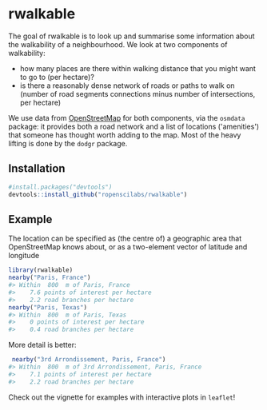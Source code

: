 
<!-- README.md is generated from README.Rmd. Please edit that file -->
rwalkable
=========

The goal of rwalkable is to look up and summarise some information about the walkability of a neighbourhood. We look at two components of walkability:

-   how many places are there within walking distance that you might want to go to (per hectare)?
-   is there a reasonably dense network of roads or paths to walk on (number of road segments connections minus number of intersections, per hectare)

We use data from [OpenStreetMap](https://www.openstreetmap.org/copyright) for both components, via the `osmdata` package: it provides both a road network and a list of locations ('amenities') that someone has thought worth adding to the map. Most of the heavy lifting is done by the `dodgr` package.

Installation
------------

``` r
#install.packages("devtools")
devtools::install_github("ropenscilabs/rwalkable")
```

Example
-------

The location can be specified as (the centre of) a geographic area that OpenStreetMap knows about, or as a two-element vector of latitude and longitude

``` r
library(rwalkable)
nearby("Paris, France")
#> Within  800  m of Paris, France 
#>    7.6 points of interest per hectare
#>    2.2 road branches per hectare
nearby("Paris, Texas")
#> Within  800  m of Paris, Texas 
#>    0 points of interest per hectare
#>    0.4 road branches per hectare
```

More detail is better:

``` r
 nearby("3rd Arrondissement, Paris, France")
#> Within  800  m of 3rd Arrondissement, Paris, France 
#>    7.1 points of interest per hectare
#>    2.2 road branches per hectare
```

Check out the vignette for examples with interactive plots in `leaflet`!
